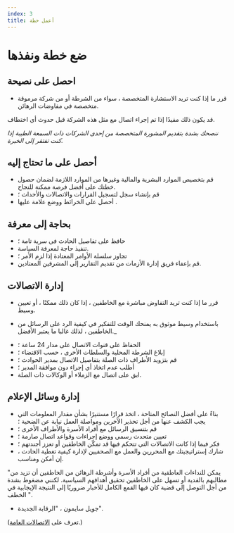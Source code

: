 ```yaml
---
index: 3
title: أعمل خطة
---
```

# ضع خطة ونفذها

## احصل على نصيحة

*   قرر ما إذا كنت تريد الاستشارة المتخصصة ، سواء من الشرطة أو من شركة مرموقة متخصصة في مفاوضات الرهائن.

قد يكون ذلك مفيدًا إذا تم إجراء اتصال مع مثل هذه الشركة قبل حدوث أي اختطاف.

_ننصحك بشدة بتقديم المشورة المتخصصة من إحدى الشركات ذات السمعة الطيبة إذا كنت تفتقر إلى الخبرة._

## أحصل على ما تحتاج إليه

*   قم بتخصيص الموارد البشرية والمالية وغيرها من الموارد اللازمة لضمان حصول خطتك على أفضل فرصة ممكنة للنجاح.
*   قم بإنشاء سجل لتسجيل القرارات والاتصالات والأحداث ؛
*   أحصل على الخرائط ووضع علامة عليها .

## بحاجة إلى معرفة

*   حافظ على تفاصيل الحادث في سرية تامة ؛
*   تنفيذ حاجة لمعرفة السياسة.
*   تجاوز سلسلة الأوامر المعتادة إذا لزم الأمر ؛
*   قم بإعفاء فريق إدارة الأزمات من تقديم التقارير إلى المشرفين المعتادين.

## إدارة الاتصالات

*   قرر ما إذا كنت تريد التفاوض مباشرة مع الخاطفين ، إذا كان ذلك ممكنًا ، أو تعيين وسيط.

- باستخدام وسيط موثوق به يمنحك الوقت للتفكير في كيفية الرد على الرسائل من الخاطفين ، لذلك غالبا ما يعتبر الأفضل._

*   الحفاظ على قنوات الاتصال على مدار 24 ساعة ؛
*   إبلاغ الشرطة المحلية والسلطات الأخرى ، حسب الاقتضاء ؛
*   قم بتزويد الأطراف ذات الصلة بتفاصيل الاتصال بمدير الحوادث ؛
*   أطلب عدم اتخاذ أي إجراء دون موافقة المدير ؛
*   ابق على اتصال مع الزملاء أو الوكالات ذات الصلة.

## إدارة وسائل الإعلام

*   بناءً على أفضل النصائح المتاحة ، اتخذ قرارًا مستنيرًا بشأن مقدار المعلومات التي يجب الكشف عنها من أجل تحذير الآخرين ومواصلة العمل نيابة عن الضحية ؛
*   قم بتنسيق الرسائل مع أفراد الأسرة والأطراف الأخرى ؛
*   تعيين متحدث رسمي ووضع إجراءات وقواعد اتصال صارمة ؛
*   فكر فيما إذا كانت الاتصالات التي تتحكم فيها قد تمكّن الخاطفين أو تعزز أجندتهم ؛
*   شارك إستراتيجيتك مع المحررين والعمل مع الصحفيين لإدارة كيفية تغطية الحادث ، إن أمكن ومناسب.

"يمكن للنداءات العاطفية من أفراد الأسرة وأشرطة الرهائن من الخاطفين أن تزيد من مطالبهم بالفدية أو تسهل على الخاطفين تحقيق أهدافهم السياسية. لكنني مضغوط بشدة من أجل التوصل إلى قضية كان فيها القمع الكامل للأخبار ضروريًا إلى النتيجة الإيجابية في الخطف ".
- جويل سايمون ، "الرقابة الجديدة".

(تعرف على [الاتصالات العامة](umbrella://work/public-communications).)